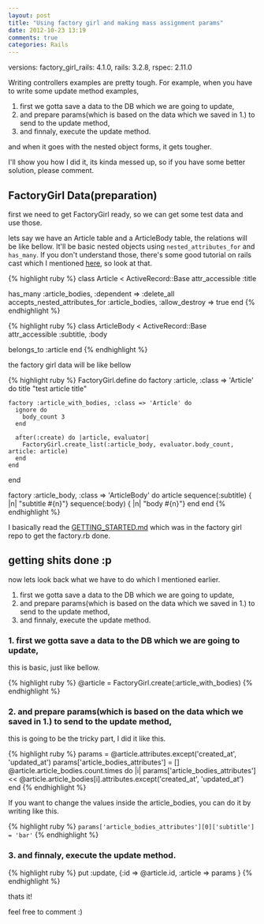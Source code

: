 ```yaml
---
layout: post
title: "Using factory girl and making mass assignment params"
date: 2012-10-23 13:19
comments: true
categories: Rails
---
```


versions: factory_girl_rails: 4.1.0, rails: 3.2.8, rspec: 2.11.0


Writing controllers examples are pretty tough.
For example, when you have to write some update method examples, 

1. first we gotta save a data to the DB which we are going to update, 
2. and prepare params(which is based on the data which we saved in 1.) to send to the update method, 
3. and finnaly, execute the update method.

and when it goes with the nested object forms, it gets tougher.

I'll show you how I did it, its kinda messed up, so if you have some better solution, please comment.

## FactoryGirl Data(preparation)

first we need to get FactoryGirl ready, so we can get some test data and use those.

lets say we have an Article table and a ArticleBody table, the relations will be like bellow.
It'll be basic nested objects using `nested_attributes_for` and `has_many`.
If you don't understand those, there's some good tutorial on rails cast which I mentioned [here](/nested-object-forms-with-checkboxes/), so look at that.

{% highlight ruby %}
class Article < ActiveRecord::Base
  attr_accessible :title

  has_many :article_bodies, :dependent => :delete_all
  accepts_nested_attributes_for :article_bodies, :allow_destroy => true
end
{% endhighlight %}

{% highlight ruby %}
class ArticleBody < ActiveRecord::Base
  attr_accessible :subtitle, :body
  
  belongs_to :article
end
{% endhighlight %}

the factory girl data will be like bellow

{% highlight ruby %}
FactoryGirl.define do
  factory :article, :class => 'Article' do
    title "test article title"

    factory :article_with_bodies, :class => 'Article' do
      ignore do
        body_count 3
      end

      after(:create) do |article, evaluator|
        FactoryGirl.create_list(:article_body, evaluator.body_count, article: article)
      end
    end
  end

  factory :article_body, :class => 'ArticleBody' do
    article
    sequence(:subtitle) { |n| "subtitle #{n}"}
    sequence(:body) { |n| "body #{n}"}
  end
end
{% endhighlight %}

I basically read the [GETTING_STARTED.md](https://github.com/thoughtbot/factory_girl/blob/master/GETTING_STARTED.md#associations) which was in the factory girl repo to get the factory.rb done.


## getting shits done :p

now lets look back what we have to do which I mentioned earlier.

1. first we gotta save a data to the DB which we are going to update, 
2. and prepare params(which is based on the data which we saved in 1.) to send to the update method, 
3. and finnaly, execute the update method.


### 1. first we gotta save a data to the DB which we are going to update,

this is basic, just like bellow.

{% highlight ruby %}
@article = FactoryGirl.create(:article_with_bodies)
{% endhighlight %}


### 2. and prepare params(which is based on the data which we saved in 1.) to send to the update method, 

this is going to be the tricky part, I did it like this.

{% highlight ruby %}
params = @article.attributes.except('created_at', 'updated_at')
params['article_bodies_attributes'] = []
@article.article_bodies.count.times do |i|
  params['article_bodies_attributes'] << @article.article_bodies[i].attributes.except('created_at', 'updated_at')
end
{% endhighlight %}

If you want to change the values inside the article_bodies, you can do it by writing like this.

{% highlight ruby %}
`params['article_bodies_attributes'][0]['subtitle'] = 'bar'`
{% endhighlight %}

### 3. and finnaly, execute the update method.

{% highlight ruby %}
put :update, {:id => @article.id, :article => params }
{% endhighlight %}

thats it!

feel free to comment :)
